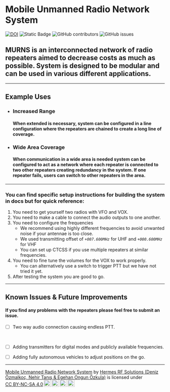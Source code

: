 # Mobile Unmanned Radio Network System
[![DOI](https://zenodo.org/badge/DOI/10.5281/zenodo.10392593.svg)](https://doi.org/10.5281/zenodo.10392593)
![Static Badge](https://img.shields.io/badge/License-CC_BY--NC--SA%204.0-green?style=for-the-badge&logo=creativecommons&logoColor=green) ![GitHub contributors](https://img.shields.io/github/contributors/TA-Hermes/MURNS?style=for-the-badge) ![GitHub issues](https://img.shields.io/github/issues/TA-Hermes/MURNS?style=for-the-badge&color=red)


## MURNS is an interconnected network of radio repeaters aimed to decrease costs as much as possible. System is designed to be modular and can be used in various different applications.

---

## Example Uses
- ### Increased Range

	#### When extended is necessary, system can be configured in a line configuration where the repeaters are chained to create a long line of coverage.

>

- ### Wide Area Coverage

	#### When communication in a wide area is needed system can be configured to act as a network where each repeater is connected to two other repeaters creating redundancy in the system. If one repeater fails, users can switch to other repeaters in the area.

---

### You can find specific setup instructions for building the system in docs but for quick reference:

1. You need to get yourself two radios with VFO and VOX.
2. You need to make a cable to connect the audio outputs to one another.
3. You need to configure the frequencies 
	- We recommend using highly different frequencies to avoid unwanted noise if your antennae is too close.
	- We used transmitting offset of *`+007.600MHz`* for UHF and *`+000.600MHz`* for VHF
	- You can set up CTCSS if you use multiple repeaters at similar frequencies.
4. You need to fine tune the volumes for the VOX to work properly. 
	- You can alternatively use a switch to trigger PTT but we have not tried it yet. 
5. After testing the system you are good to go.

---

## Known Issues & Future Improvements

#### If you find any problems with the repeaters please feel free to submit an issue.

- [ ] Two way audio connection causing endless PTT.
<br>

- [ ] Adding transmitters for digital modes and publicly available frequencies.

- [ ] Adding fully autonomous vehicles to adjust positions on the go.
---


<p xmlns:cc="http://creativecommons.org/ns#" xmlns:dct="http://purl.org/dc/terms/"><a property="dct:title" rel="cc:attributionURL" href="https://github.com/TA-Hermes/MURNS">Mobile Unmanned Radio Network System</a> by <a rel="cc:attributionURL dct:creator" property="cc:attributionName" href="https://github.com/TA-Hermes">Hermes RF Solutions (Deniz Özmalkoç, Nehir Tanış & Egehan Ongun Özkula)</a> is licensed under <a href="http://creativecommons.org/licenses/by-nc-sa/4.0/?ref=chooser-v1" target="_blank" rel="license noopener noreferrer" style="display:inline-block;">CC BY-NC-SA 4.0<img style="height:22px!important;margin-left:3px;vertical-align:text-bottom;" src="https://mirrors.creativecommons.org/presskit/icons/cc.svg?ref=chooser-v1"><img style="height:22px!important;margin-left:3px;vertical-align:text-bottom;" src="https://mirrors.creativecommons.org/presskit/icons/by.svg?ref=chooser-v1"><img style="height:22px!important;margin-left:3px;vertical-align:text-bottom;" src="https://mirrors.creativecommons.org/presskit/icons/nc.svg?ref=chooser-v1"><img style="height:22px!important;margin-left:3px;vertical-align:text-bottom;" src="https://mirrors.creativecommons.org/presskit/icons/sa.svg?ref=chooser-v1"></a></p>










